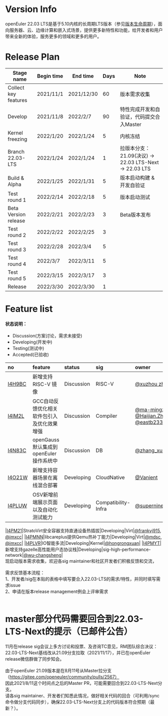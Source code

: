 # Version Info
openEuler 22.03 LTS是基于5.10内核的长周期LTS版本（参见[版本生命周期](https://www.openeuler.org/zh/other/lifecycle/)），面向服务器、云、边缘计算和嵌入式场景，提供更多新特性和功能，给开发者和用户带来全新的体验，服务更多的领域和更多的用户。<br />

# Release Plan

| Stage  name          | Begin time | End time   | Days | Note                                      |
| -------------------- | ---------- | ---------- | ---- | ----------------------------------------- |
| Collect key features | 2021/11/1  | 2021/12/30 | 60   | 版本需求收集                              |
| Develop              | 2021/11/8  | 2022/2/7   | 90   | 特性完成开发和自验证，代码提交合入Master    |
| Kernel freezing      | 2022/1/20  | 2022/1/24  | 5    | 内核冻结                                  |
| Branch 22.03-LTS     | 2022/1/24  | 2022/1/24   | 1    | 拉版本分支：21.09(决议) -> 22.03 LTS-Next -> 22.03 LTS |
| Build & Alpha        | 2022/1/25   | 2022/1/31  | 5    | 版本启动构建  & 开发自验证              |
| Test round 1         | 2022/2/14 | 2022/2/18 | 5    | 版本启动测试                              |
| Beta Version release | 2022/2/21 | 2022/2/23 | 3    | Beta版本发布                              |
| Test round 2         | 2022/2/22 | 2022/2/25 | 3    |                                           |
| Test round 3         | 2022/2/28 | 2022/3/4  | 5    |                                           |
| Test round 4         | 2022/3/7  | 2022/3/11 | 5    |                                           |
| Test round 5         | 2022/3/15 | 2022/3/17 | 3    |                                           |
| Release              | 2022/3/30 | 2022/3/30 | 1    |                                           |


# Feature list
#### 状态说明：
- Discussion(方案讨论，需求未接受)
- Developing(开发中)
- Testing(测试中)
- Accepted(已验收)

|no|feature|status|sig|owner|
|:----|:---|:---|:--|:----|
|[I4H9BC](https://gitee.com/openeuler/release-management/issues/I4H9BC)|新增支持RISC-V 镜像|Discussion|RISC-V|[@xuzhou zhang](https://gitee.com/whoisxxx), [@xijing](https://gitee.com/xijing666)|
|[I4IM2L](https://gitee.com/openeuler/release-management/issues/I4IM2L)|GCC自动反馈优化相关软件包引入及优化效果增强|Discussion|Compiler|[@ma-mingze](https://gitee.com/ma-mingze), [@Haijian.Zhang](https://gitee.com/haijianzhang), [@eastb233](https://gitee.com/eastb233)|
|[I4N83C](https://gitee.com/openeuler/release-management/issues/I4N83C)|openGauss默认集成到openEuler操作系统中|Discussion|DB|[@zhang_xubo](https://gitee.com/zhang_xubo), [@bzhaoop](https://gitee.com/bzhaoop)|
|[I4O21W](https://gitee.com/openeuler/release-management/issues/I4O21W)|新增支持容器场景在离线混合部署|Developing|CloudNative|[@Vanient](https://gitee.com/Vanient)|
|[I4PLUW](https://gitee.com/openeuler/release-management/issues/I4PLUW)|OSV新增前端展示页面以及自动化测试能力|Developing|Compatibility-Infra|[@superninesun](https://gitee.com/superninesun),[@lovelijunyi](https://gitee.com/lovelijunyi)|

|[I4PM21](https://gitee.com/openeuler/release-management/issues/I4PM21)|StratoVirt安全容器支持直通设备热插拔|Developing|Virt|[@frankyj915](https://gitee.com/frankyj915), [@imxcc](https://gitee.com/imxcc)|
|[I4PMNN](https://gitee.com/openeuler/release-management/issues/I4PMNN)|libcareplus提供Qemu热补丁能力|Developing|Virt|[@mdsc](https://gitee.com/mdsc), [@imxcc](https://gitee.com/imxcc)|
|[I4PLVR](https://gitee.com/openeuler/release-management/issues/I4PLVR)|IO智能多流|Developing|Kernel|[@hongrongxuan](https://gitee.com/barbo)|
|[I4PMYT](https://gitee.com/openeuler/release-management/issues/I4PMYT)|新增支持gazelle高性能用户态协议栈|Developing|sig-high-performance-network|[@wu-changsheng](https://gitee.com/wu-changsheng)|
<br />
现启动版本需求收集，欢迎各sig maintainer和社区开发者们积极反馈和交流，<br />
<br />
需求反馈基本流程： <br />
1、开发者/sig在本贴的表格中填写要合入22.03-LTS的需求/特性，并同时填写需求issue <br />
2、申请在版本release management例会上评审需求 
<br /><br />


# master部分代码需要回合到22.03-LTS-Next的提示（已邮件公告）
11月在release sig会议上多方讨论和投票、及咨询TC意见，RM团队综合决议：<br />
22.03-LTS-Next基线改从21.09分支拉取（2021/11/17），并已在openEuler release微信群做了同步知会。<br />
<br />
由于openEuler 21.09版本是在8月11号从Master拉分支（https://gitee.com/openeuler/community/pulls/2567）<br />
因此2021/8/11这个时间点之后的Master PR，可能需要回合到22.03-LTS-Next分支。<br />
请各sig maintainer、开发者们知悉此情况，做好相关代码的回合（可利用/sync命令做分支代码同步），确保22.03-LTS-Next分支上的代码版本符合预期（最新？）。
<br /><br />
